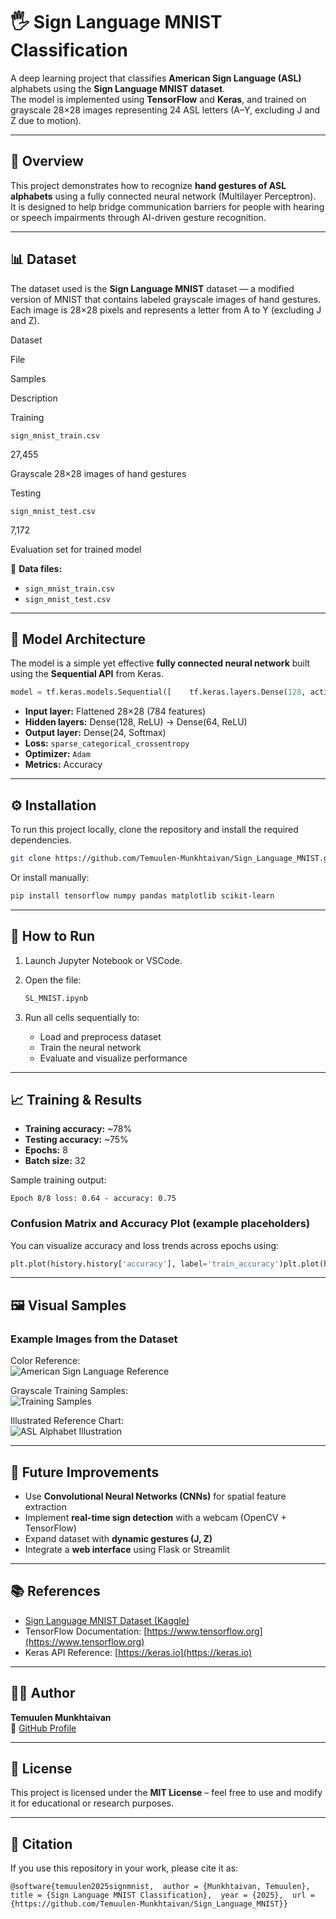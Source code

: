 # 🖐️ Sign Language MNIST Classification

A deep learning project that classifies **American Sign Language (ASL)** alphabets using the **Sign Language MNIST dataset**.  
The model is implemented using **TensorFlow** and **Keras**, and trained on grayscale 28×28 images representing 24 ASL letters (A–Y, excluding J and Z due to motion).

---

## 📘 Overview

This project demonstrates how to recognize **hand gestures of ASL alphabets** using a fully connected neural network (Multilayer Perceptron).  
It is designed to help bridge communication barriers for people with hearing or speech impairments through AI-driven gesture recognition.

---

## 📊 Dataset

The dataset used is the **Sign Language MNIST** dataset — a modified version of MNIST that contains labeled grayscale images of hand gestures.  
Each image is 28×28 pixels and represents a letter from A to Y (excluding J and Z).

Dataset

File

Samples

Description

Training

`sign_mnist_train.csv`

27,455

Grayscale 28×28 images of hand gestures

Testing

`sign_mnist_test.csv`

7,172

Evaluation set for trained model

📁 **Data files:**

-   `sign_mnist_train.csv`
-   `sign_mnist_test.csv`

---

## 🧠 Model Architecture

The model is a simple yet effective **fully connected neural network** built using the **Sequential API** from Keras.

```python
model = tf.keras.models.Sequential([    tf.keras.layers.Dense(128, activation='relu', input_shape=(784,)),    tf.keras.layers.Dense(64, activation='relu'),    tf.keras.layers.Dense(24, activation='softmax')])
```

-   **Input layer:** Flattened 28×28 (784 features)
-   **Hidden layers:** Dense(128, ReLU) → Dense(64, ReLU)
-   **Output layer:** Dense(24, Softmax)
-   **Loss:** `sparse_categorical_crossentropy`
-   **Optimizer:** `Adam`
-   **Metrics:** Accuracy

---

## ⚙️ Installation

To run this project locally, clone the repository and install the required dependencies.

```bash
git clone https://github.com/Temuulen-Munkhtaivan/Sign_Language_MNIST.gitcd Sign_Language_MNISTpip install -r requirements.txt
```

Or install manually:

```bash
pip install tensorflow numpy pandas matplotlib scikit-learn
```

---

## 🚀 How to Run

1.  Launch Jupyter Notebook or VSCode.
    
2.  Open the file:
    
    ```bash
    SL_MNIST.ipynb
    ```
    
3.  Run all cells sequentially to:
    
    -   Load and preprocess dataset
    -   Train the neural network
    -   Evaluate and visualize performance

---

## 📈 Training & Results

-   **Training accuracy:** ~78%
-   **Testing accuracy:** ~75%
-   **Epochs:** 8
-   **Batch size:** 32

Sample training output:

```
Epoch 8/8 loss: 0.64 - accuracy: 0.75
```

### Confusion Matrix and Accuracy Plot (example placeholders)

You can visualize accuracy and loss trends across epochs using:

```python
plt.plot(history.history['accuracy'], label='train_accuracy')plt.plot(history.history['val_accuracy'], label='val_accuracy')plt.legend()
```

---

## 🖼️ Visual Samples

### Example Images from the Dataset

Color Reference:  
![American Sign Language Reference](/archive/amer_sign2.png)

Grayscale Training Samples:  
![Training Samples](/archive/amer_sign3.png)

Illustrated Reference Chart:  
![ASL Alphabet Illustration](/archive/american_sign_language.PNG)

---

## 🧩 Future Improvements

-   Use **Convolutional Neural Networks (CNNs)** for spatial feature extraction
-   Implement **real-time sign detection** with a webcam (OpenCV + TensorFlow)
-   Expand dataset with **dynamic gestures (J, Z)**
-   Integrate a **web interface** using Flask or Streamlit

---

## 📚 References

-   [Sign Language MNIST Dataset (Kaggle)](https://www.kaggle.com/datamunge/sign-language-mnist)
-   TensorFlow Documentation: [https://www.tensorflow.org](https://www.tensorflow.org)
-   Keras API Reference: [https://keras.io](https://keras.io)

---

## 👨‍💻 Author

**Temuulen Munkhtaivan**  
🔗 [GitHub Profile](https://github.com/Temuulen-Munkhtaivan)

---

## 🪪 License

This project is licensed under the **MIT License** – feel free to use and modify it for educational or research purposes.

---

## 🧾 Citation

If you use this repository in your work, please cite it as:

```
@software{temuulen2025signmnist,  author = {Munkhtaivan, Temuulen},  title = {Sign Language MNIST Classification},  year = {2025},  url = {https://github.com/Temuulen-Munkhtaivan/Sign_Language_MNIST}}
```